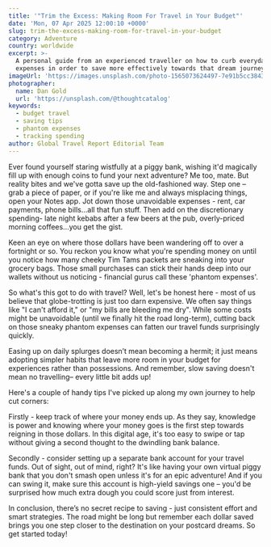 ```yaml
---
title: '"Trim the Excess: Making Room For Travel in Your Budget"'
date: 'Mon, 07 Apr 2025 12:00:10 +0000'
slug: trim-the-excess-making-room-for-travel-in-your-budget
category: Adventure
country: worldwide
excerpt: >-
  A personal guide from an experienced traveller on how to curb everyday
  expenses in order to save more effectively towards that dream journey.
imageUrl: 'https://images.unsplash.com/photo-1565073624497-7e91b5cc3843'
photographer:
  name: Dan Gold
  url: 'https://unsplash.com/@thoughtcatalog'
keywords:
  - budget travel
  - saving tips
  - phantom expenses
  - tracking spending
author: Global Travel Report Editorial Team
---
```

Ever found yourself staring wistfully at a piggy bank, wishing it'd magically fill up with enough coins to fund your next adventure? Me too, mate. But reality bites and we've gotta save up the old-fashioned way. Step one – grab a piece of paper, or if you're like me and always misplacing things, open your Notes app. Jot down those unavoidable expenses - rent, car payments, phone bills...all that fun stuff. Then add on the discretionary spending- late night kebabs after a few beers at the pub, overly-priced morning coffees...you get the gist.

Keen an eye on where those dollars have been wandering off to over a fortnight or so. You reckon you know what you're spending money on until you notice how many cheeky Tim Tams packets are sneaking into your grocery bags. Those small purchases can stick their hands deep into our wallets without us noticing - financial gurus call these 'phantom expenses'. 

So what's this got to do with travel? Well, let's be honest here - most of us believe that globe-trotting is just too darn expensive. We often say things like "I can't afford it," or "my bills are bleeding me dry". While some costs might be unavoidable (until we finally hit the road long-term), cutting back on those sneaky phantom expenses can fatten our travel funds surprisingly quickly.

Easing up on daily splurges doesn’t mean becoming a hermit; it just means adopting simpler habits that leave more room in your budget for experiences rather than possessions. And remember, slow saving doesn't mean no travelling– every little bit adds up!

Here's a couple of handy tips I've picked up along my own journey to help cut corners:

Firstly - keep track of where your money ends up. As they say, knowledge is power and knowing where your money goes is the first step towards reigning in those dollars. In this digital age, it's too easy to swipe or tap without giving a second thought to the dwindling bank balance.

Secondly - consider setting up a separate bank account for your travel funds. Out of sight, out of mind, right? It's like having your own virtual piggy bank that you don't smash open unless it's for an epic adventure! And if you can swing it, make sure this account is high-yield savings one – you'd be surprised how much extra dough you could score just from interest.

In conclusion, there’s no secret recipe to saving - just consistent effort and smart strategies. The road might be long but remember each dollar saved brings you one step closer to the destination on your postcard dreams. So get started today!
